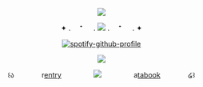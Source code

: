 
<div id="header" align="center">

<div id="header" align="center">

![](https://komarev.com/ghpvc/?username=Ioonatic&label=⠀⠀⠀♡⠀⠀⠀&style=plastic&color=D5CBFA)

✦ . 　⁺ 　 .  <img src="https://files.catbox.moe/6d0zcn.gif">  . 　⁺ 　 . ✦

  
 [![spotify-github-profile](https://spotify-github-profile.kittinanx.com/api/view?uid=31titnsabuuzqvisjvzneqdutyra&cover_image=true&theme=natemoo-re&show_offline=false&background_color=121212&interchange=false&bar_color=D5CBFA&bar_color_cover=false)](https://github.com/kittinan/spotify-github-profile) 

  <img src="https://files.catbox.moe/1hkrpi.gif">

 
<div id="header" align="center">

꒰ა  ㅤㅤㅤㅤr[entry](https://rentry.co/kim-min-jeong)ㅤㅤㅤㅤㅤ<img src="https://files.catbox.moe/rj8zvp.gif">ㅤㅤㅤㅤㅤa[tabook](https://loonatic.atabook.org) ㅤㅤㅤㅤ໒꒱
